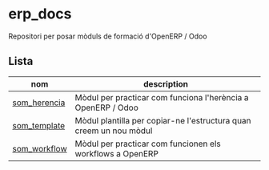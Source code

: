 # erp_docs
Repositori per posar mòduls de formació d'OpenERP / Odoo

Lista
----------------
nom | description
--- | ---
[som_herencia](som_herencia/) | Mòdul per practicar com funciona l'herència a OpenERP / Odoo
[som_template](som_template/) | Mòdul plantilla per copiar-ne l'estructura quan creem un nou mòdul
[som_workflow](som_workflow/) | Mòdul per practicar com funcionen els workflows a OpenERP
